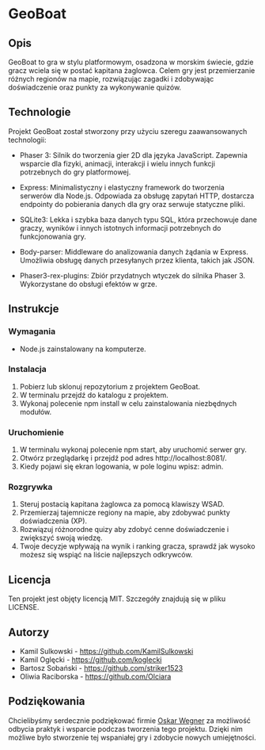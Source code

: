 # GeoBoat
## Opis
GeoBoat to gra w stylu platformowym, osadzona w morskim świecie, gdzie gracz wciela się w postać kapitana żaglowca. Celem gry jest przemierzanie różnych regionów na mapie, rozwiązując zagadki i zdobywając doświadczenie oraz punkty za wykonywanie quizów.

## Technologie
Projekt GeoBoat został stworzony przy użyciu szeregu zaawansowanych technologii:

- Phaser 3: Silnik do tworzenia gier 2D dla języka JavaScript. Zapewnia wsparcie dla fizyki, animacji, interakcji i wielu innych funkcji potrzebnych do gry platformowej.

- Express: Minimalistyczny i elastyczny framework do tworzenia serwerów dla Node.js. Odpowiada za obsługę zapytań HTTP, dostarcza endpointy do pobierania danych dla gry oraz serwuje statyczne pliki.

- SQLite3: Lekka i szybka baza danych typu SQL, która przechowuje dane graczy, wyników i innych istotnych informacji potrzebnych do funkcjonowania gry.

- Body-parser: Middleware do analizowania danych żądania w Express. Umożliwia obsługę danych przesyłanych przez klienta, takich jak JSON.

- Phaser3-rex-plugins: Zbiór przydatnych wtyczek do silnika Phaser 3. Wykorzystane do obsługi efektów w grze.

## Instrukcje
### Wymagania
- Node.js zainstalowany na komputerze.
### Instalacja
1. Pobierz lub sklonuj repozytorium z projektem GeoBoat.
2. W terminalu przejdź do katalogu z projektem.
3. Wykonaj polecenie npm install w celu zainstalowania niezbędnych modułów.
### Uruchomienie
1. W terminalu wykonaj polecenie npm start, aby uruchomić serwer gry.
2. Otwórz przeglądarkę i przejdź pod adres http://localhost:8081/.
3. Kiedy pojawi się ekran logowania, w pole loginu wpisz: admin.
### Rozgrywka
1. Steruj postacią kapitana żaglowca za pomocą klawiszy WSAD.
2. Przemierzaj tajemnicze regiony na mapie, aby zdobywać punkty doświadczenia (XP).
3. Rozwiązuj różnorodne quizy aby zdobyć cenne doświadczenie i zwiększyć swoją wiedzę.
4. Twoje decyzje wpływają na wynik i ranking gracza, sprawdź jak wysoko możesz się wspiąć na liście najlepszych odkrywców.
## Licencja
Ten projekt jest objęty licencją MIT. Szczegóły znajdują się w pliku LICENSE.

## Autorzy
- Kamil Sulkowski - https://github.com/KamilSulkowski
- Kamil Oglęcki - https://github.com/koglecki
- Bartosz Sobański - https://github.com/striker1523
- Oliwia Raciborska - https://github.com/Olciara

## Podziękowania

Chcielibyśmy serdecznie podziękować firmie [Oskar Wegner](https://oskarwegner.pl) za możliwość odbycia praktyk i wsparcie podczas tworzenia tego projektu. Dzięki nim możliwe było stworzenie tej wspaniałej gry i zdobycie nowych umiejętności.
